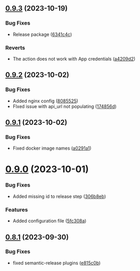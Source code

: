 ## [0.9.3](https://github.com/unipoll/angular/compare/v0.9.2...v0.9.3) (2023-10-19)


### Bug Fixes

* Release package ([6341c4c](https://github.com/unipoll/angular/commit/6341c4c8a34e547db6d01b8c9804794feb2fb06d))


### Reverts

* The action does not work with App credentials ([a4209d2](https://github.com/unipoll/angular/commit/a4209d2962ae3f734e5bde6bf82e6fb22716f26d))

## [0.9.2](https://github.com/unipoll/angular/compare/v0.9.1...v0.9.2) (2023-10-02)


### Bug Fixes

* Added nginx config ([8085525](https://github.com/unipoll/angular/commit/808552550e7ce5457174ffb37f9f3d31a357c906))
* FIxed issue with api_url not populating ([174856d](https://github.com/unipoll/angular/commit/174856d6e327b958aeab026eeb317a49658b5978))

## [0.9.1](https://github.com/unipoll/angular/compare/v0.9.0...v0.9.1) (2023-10-02)


### Bug Fixes

* Fixed docker image names ([a0291a1](https://github.com/unipoll/angular/commit/a0291a1574952cb6ec1b9fb40a905f4832c71798))

# [0.9.0](https://github.com/unipoll/angular/compare/v0.8.1...v0.9.0) (2023-10-01)


### Bug Fixes

* Added missing id to release step ([306b8eb](https://github.com/unipoll/angular/commit/306b8eb0e86af764e7d3e841467874e1d00071ca))


### Features

* Added configuration file ([5fc308a](https://github.com/unipoll/angular/commit/5fc308aa4d78d50d4c8b9203f64cd19c08e248e5))

## [0.8.1](https://github.com/unipoll/angular/compare/v0.8.0...v0.8.1) (2023-09-30)


### Bug Fixes

* fixed semantic-release plugins ([e815c0b](https://github.com/unipoll/angular/commit/e815c0bff26f55f22e9cf1fa8518dabbe4a54b39))
